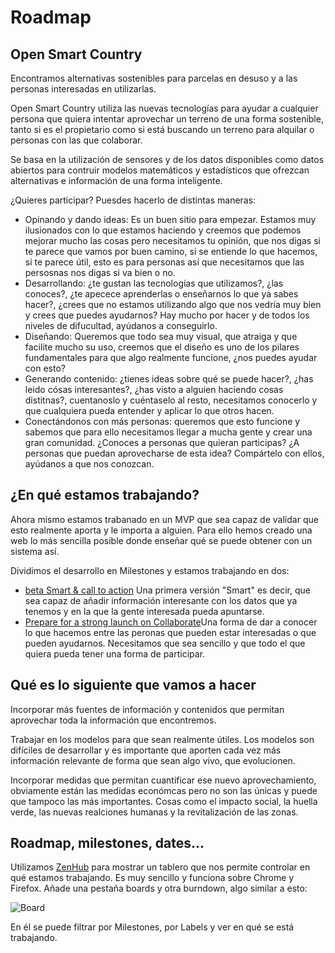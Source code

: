 # Roadmap #
## Open Smart Country ##
Encontramos alternativas sostenibles para parcelas en desuso y a las personas interesadas en utilizarlas.

Open Smart Country utiliza las nuevas tecnologías para ayudar a cualquier persona que quiera intentar aprovechar un terreno de una forma sostenible, tanto si es el propietario como si está buscando un terreno para alquilar o personas con las que colaborar.

Se basa en la utilización de sensores y de los datos disponibles como datos abiertos para contruir modelos matemáticos y estadísticos que ofrezcan alternativas e información de una forma inteligente.

¿Quieres participar? Puesdes hacerlo de distintas maneras:

- Opinando y dando ideas: Es un buen sitio para empezar. Estamos muy ilusionados con lo que estamos haciendo y creemos que podemos mejorar mucho las cosas pero necesitamos tu opinión, que nos digas si te parece que vamos por buen camino, si se entiende lo que hacemos, si te parece útil, esto es para personas así que necesitamos que las persosnas nos digas si va bien o no.
- Desarrollando: ¿te gustan las tecnologías que utilizamos?, ¿las conoces?, ¿te apecece aprenderlas o enseñarnos lo que ya sabes hacer?, ¿crees que no estamos utilizando algo que nos vedría muy bien y crees que puedes ayudarnos? Hay mucho por hacer y de todos los niveles de difucultad, ayúdanos a conseguirlo.
- Diseñando: Queremos que todo sea muy visual, que atraiga y que facilite mucho su uso, creemos que el diseño es uno de los pilares fundamentales para que algo realmente funcione, ¿nos puedes ayudar con esto?
- Generando contenido: ¿tienes ideas sobre qué se puede hacer?, ¿has leido cósas interesantes?, ¿has visto a alguien haciendo cosas distitnas?, cuentanoslo y cuéntaselo al resto, necesitamos conocerlo y que cualquiera pueda entender y aplicar lo que otros hacen.
- Conectándonos con más personas: queremos que esto funcione y sabemos que para ello necesitamos llegar a mucha gente y crear una gran comunidad. ¿Conoces a personas que quieran participas? ¿A personas que puedan aprovecharse de esta idea? Compártelo con ellos, ayúdanos a que nos conozcan.

## ¿En qué estamos trabajando? ##

Ahora mismo estamos trabanado en un MVP que sea capaz de validar que esto realmente aporta y le importa a alguien. Para ello hemos creado una web lo más sencilla posible donde enseñar qué se puede obtener con un sistema así.

Dividimos el desarrollo en Milestones y estamos trabajando en dos:

- [beta Smart & call to action](https://github.com/teanocrata/OpenSmartCountry/milestones/beta%20Smart%20&%20call%20to%20action) Una primera versión "Smart" es decir, que sea capaz de añadir información interesante con los datos que ya tenemos y en la que la gente interesada pueda apuntarse.
- [Prepare for a strong launch on Collaborate](https://github.com/teanocrata/OpenSmartCountry/milestones/Prepare%20for%20a%20strong%20launch%20on%20Collaborate)Una forma de dar a conocer lo que hacemos entre las peronas que pueden estar interesadas o que pueden ayudarnos. Necesitamos que sea sencillo y que todo el que quiera pueda tener una forma de participar.

## Qué es lo siguiente que vamos a hacer ##

Incorporar más fuentes de información y contenidos que permitan aprovechar toda la información que encontremos. 

Trabajar en los modelos para que sean realmente útiles. Los modelos son difíciles de desarrollar y es importante que aporten cada vez más información relevante de forma que sean algo vivo, que evolucionen.

Incorporar medidas que permitan cuantificar ese nuevo aprovechamiento, obviamente están las medidas económcas pero no son las únicas y puede que tampoco las más importantes. Cosas como el impacto social, la huella verde, las nuevas realciones humanas y la revitalización de las zonas.

## Roadmap, milestones, dates... ##

Utilizamos [ZenHub](https://www.zenhub.com/) para mostrar un tablero que nos permite controlar en qué estamos trabajando. Es muy sencillo y funciona sobre Chrome y Firefox. Añade una pestaña boards y otra burndown, algo similar a esto:

![Board](https://raw.githubusercontent.com/teanocrata/OpenSmartCountry/master/resources/Board.JPG)

En él se puede filtrar por Milestones, por Labels y ver en qué se está trabajando.

